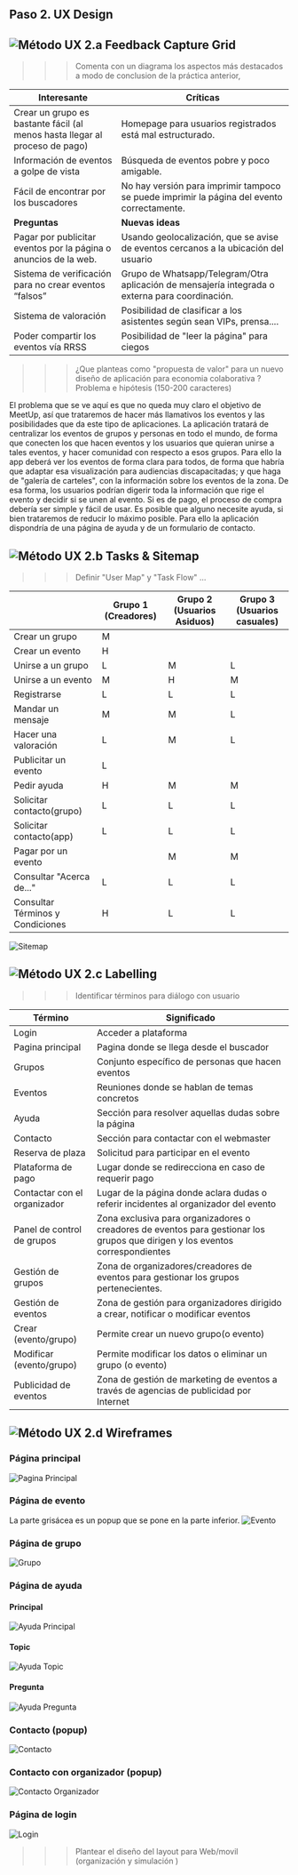 ## Paso 2. UX Design  


![Método UX](../img/feedback-capture-grid.png) 2.a Feedback Capture Grid
----


>>> Comenta con un diagrama los aspectos más destacados a modo de conclusion de la práctica anterior,


 Interesante | Críticas     
| ------------- | -------|
| Crear un grupo es bastante fácil (al menos hasta llegar al proceso de pago)| Homepage para usuarios registrados está mal estructurado.|
|Información de eventos a golpe de vista| Búsqueda de eventos pobre y poco amigable.|
|Fácil de encontrar por los buscadores|No hay versión para imprimir tampoco se puede imprimir la página del evento correctamente.|
|  **Preguntas** | **Nuevas ideas**|
|Pagar por publicitar eventos por la página o anuncios de la web.|Usando geolocalización, que se avise de eventos cercanos a la ubicación del usuario|
|Sistema de verificación para no crear eventos “falsos”|Grupo de Whatsapp/Telegram/Otra aplicación de mensajería integrada o externa para coordinación.|
|Sistema de valoración|Posibilidad de clasificar a los asistentes según sean VIPs, prensa....|
|Poder compartir los eventos vía RRSS|Posibilidad de "leer la página" para ciegos
  
  
  
>>> ¿Que planteas como "propuesta de valor" para un nuevo diseño de aplicación para economia colaborativa ?
>>> Problema e hipótesis
>>> (150-200 caracteres)

El problema que se ve aquí es que no queda muy claro el objetivo de MeetUp, así que trataremos de hacer más llamativos los eventos y las posibilidades que da este tipo de aplicaciones.
La aplicación tratará de centralizar los eventos de grupos y personas en todo el mundo, de forma que conecten los que hacen eventos y los usuarios que quieran unirse a tales eventos, y hacer comunidad con respecto a esos grupos. Para ello la app deberá ver los eventos de forma clara para todos, de forma que habría que adaptar esa visualización para audiencias discapacitadas; y que haga de "galería de carteles", con la información sobre los eventos de la zona.
De esa forma, los usuarios podrían digerir toda la información que rige el evento y decidir si se unen al evento. Si es de pago, el proceso de compra debería ser simple y fácil de usar.
Es posible que alguno necesite ayuda, si bien trataremos de reducir lo máximo posible. Para ello la aplicación dispondría de una página de ayuda y de un formulario de contacto.



![Método UX](../img/Sitemap.png) 2.b Tasks & Sitemap 
-----

>>> Definir "User Map" y "Task Flow" ... 

||Grupo 1 (Creadores)|Grupo 2 (Usuarios Asiduos)|Grupo 3 (Usuarios casuales)|
|-|------------------|--------------------------|---------------------------|
|Crear un grupo|M|||
|Crear un evento|H|||
|Unirse a un grupo|L|M|L|
|Unirse a un evento|M|H|M|
|Registrarse|L|L|L|
|Mandar un mensaje|M|M|L|
|Hacer una valoración|L|M|L|
|Publicitar un evento|L|||
|Pedir ayuda|H|M|M|
|Solicitar contacto(grupo)|L|L|L|
|Solicitar contacto(app)|L|L|L|
|Pagar por un evento||M|M|
|Consultar "Acerca de..."|L|L|L|
|Consultar Términos y Condiciones|H|L|L|

![Sitemap](img/sitemap.jpeg)

![Método UX](../img/labelling.png) 2.c Labelling 
----


>>> Identificar términos para diálogo con usuario  

Término | Significado     
| ------------- | -------
  Login  | Acceder a plataforma
  Pagina principal| Pagina donde se llega desde el buscador
  Grupos| Conjunto específico de personas que hacen eventos
  Eventos| Reuniones donde se hablan de temas concretos
  Ayuda| Sección para resolver aquellas dudas sobre la página
  Contacto| Sección para contactar con el webmaster
  Reserva de plaza| Solicitud para participar en el evento
  Plataforma de pago| Lugar donde se redirecciona en caso de requerir pago
  Contactar con el organizador| Lugar de la página donde aclara dudas o referir incidentes al organizador del evento
  Panel de control de grupos| Zona exclusiva para organizadores o creadores de eventos para gestionar los grupos que dirigen y los eventos correspondientes
  Gestión de grupos| Zona de organizadores/creadores de eventos para gestionar los grupos pertenecientes.
  Gestión de eventos| Zona de gestión para organizadores dirigido a crear, notificar o modificar eventos
  Crear (evento/grupo)| Permite crear un nuevo grupo(o evento)
  Modificar (evento/grupo)| Permite modificar los datos o eliminar un grupo (o evento)
  Publicidad de eventos| Zona de gestión de marketing de eventos a través de agencias de publicidad por Internet


![Método UX](../img/Wireframes.png) 2.d Wireframes
-----

### Página principal
![Pagina Principal](img/PagPrincipal.png)

### Página de evento
La parte grisácea es un popup que se pone en la parte inferior.
![Evento](img/Evento.png)

### Página de grupo
![Grupo](img/Grupo.png)

### Página de ayuda
#### Principal
![Ayuda Principal](img/PagPAyuda.png)

#### Topic
![Ayuda Topic](img/PagTemaAyuda.png)

#### Pregunta
![Ayuda Pregunta](img/PagPregAyuda.png)

### Contacto (popup)
![Contacto](img/Contacto.png)

### Contacto con organizador (popup)
![Contacto Organizador](img/ContactoOrganizador.png)

### Página de login
![Login](img/Login.png)



>>> Plantear el  diseño del layout para Web/movil (organización y simulación ) 
